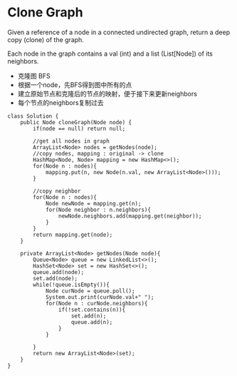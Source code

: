 # Clone Graph

Given a reference of a node in a connected undirected graph, return a deep copy (clone) of the graph. 

Each node in the graph contains a val (int) and a list (List[Node]) of its neighbors.

* 克隆图 BFS
* 根据一个node，先BFS得到图中所有的点
* 建立原始节点和克隆后的节点的映射，便于接下来更新neighbors
* 每个节点的neighbors复制过去

```
class Solution {
    public Node cloneGraph(Node node) {
        if(node == null) return null;
        
        //get all nodes in graph
        ArrayList<Node> nodes = getNodes(node);  
        //copy nodes, mapping : original -> clone
        HashMap<Node, Node> mapping = new HashMap<>();
        for(Node n : nodes){
            mapping.put(n, new Node(n.val, new ArrayList<Node>()));
        }
        
        //copy neighbor
        for(Node n : nodes){
            Node newNode = mapping.get(n);
            for(Node neighbor : n.neighbors){    
                newNode.neighbors.add(mapping.get(neighbor));
            }
        }
        return mapping.get(node);        
    }
    
    private ArrayList<Node> getNodes(Node node){
        Queue<Node> queue = new LinkedList<>();
        HashSet<Node> set = new HashSet<>();
        queue.add(node);
        set.add(node);
        while(!queue.isEmpty()){
            Node curNode = queue.poll();   
            System.out.print(curNode.val+" ");
            for(Node n : curNode.neighbors){
                if(!set.contains(n)){
                    set.add(n);
                    queue.add(n);
                }              
            }
            
        }
        return new ArrayList<Node>(set);
    }
}
```
